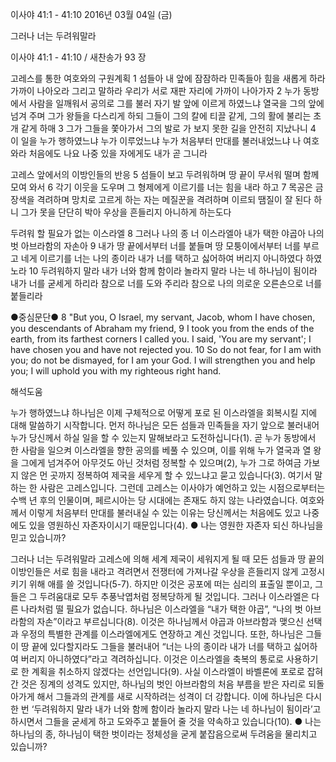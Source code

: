 이사야 41:1 - 41:10 
2016년 03월 04일 (금)

그러나 너는 두려워말라



이사야 41:1 - 41:10 / 새찬송가 93 장


고레스를 통한 여호와의 구원계획
1 섬들아 내 앞에 잠잠하라 민족들아 힘을 새롭게 하라 가까이 나아오라 그리고 말하라 우리가 서로 재판 자리에 가까이 나아가자 2 누가 동방에서 사람을 일깨워서 공의로 그를 불러 자기 발 앞에 이르게 하였느냐 열국을 그의 앞에 넘겨 주며 그가 왕들을 다스리게 하되 그들이 그의 칼에 티끌 같게, 그의 활에 불리는 초개 같게 하매 3 그가 그들을 쫓아가서 그의 발로 가 보지 못한 길을 안전히 지났나니 4 이 일을 누가 행하였느냐 누가 이루었느냐 누가 처음부터 만대를 불러내었느냐 나 여호와라 처음에도 나요 나중 있을 자에게도 내가 곧 그니라

고레스 앞에서의 이방인들의 반응
5 섬들이 보고 두려워하며 땅 끝이 무서워 떨며 함께 모여 와서 6 각기 이웃을 도우며 그 형제에게 이르기를 너는 힘을 내라 하고 7 목공은 금장색을 격려하며 망치로 고르게 하는 자는 메질꾼을 격려하며 이르되 땜질이 잘 된다 하니 그가 못을 단단히 박아 우상을 흔들리지 아니하게 하는도다

두려워 할 필요가 없는 이스라엘 
8 그러나 나의 종 너 이스라엘아 내가 택한 야곱아 나의 벗 아브라함의 자손아 9 내가 땅 끝에서부터 너를 붙들며 땅 모퉁이에서부터 너를 부르고 네게 이르기를 너는 나의 종이라 내가 너를 택하고 싫어하여 버리지 아니하였다 하였노라 10 두려워하지 말라 내가 너와 함께 함이라 놀라지 말라 나는 네 하나님이 됨이라 내가 너를 굳세게 하리라 참으로 너를 도와 주리라 참으로 나의 의로운 오른손으로 너를 붙들리라

●중심문단● 8 "But you, O Israel, my servant, Jacob, whom I have chosen, you descendants of Abraham my friend, 9 I took you from the ends of the earth, from its farthest corners I called you. I said, 'You are my servant'; I have chosen you and have not rejected you. 10 So do not fear, for I am with you; do not be dismayed, for I am your God. I will strengthen you and help you; I will uphold you with my righteous right hand.

해석도움





누가 행하였느냐
하나님은 이제 구체적으로 어떻게 포로 된 이스라엘을 회복시킬 지에 대해 말씀하기 시작합니다. 먼저 하나님은 모든 섬들과 민족들을 자기 앞으로 불러내어 누가 당신께서 하실 일을 할 수 있는지 말해보라고 도전하십니다(1). 곧 누가 동방에서 한 사람을 일으켜 이스라엘을 향한 공의를 베풀 수 있으며, 이를 위해 누가 열국과 열 왕을 그에게 넘겨주어 아무것도 아닌 것처럼 정복할 수 있으며(2), 누가 그로 하여금 가보지 않은 먼 곳까지 정복하여 제국을 세우게 할 수 있느냐고 묻고 있습니다(3). 여기서 말하는 한 사람은 고레스입니다. 그런데 고레스는 이사야가 예언하고 있는 시점으로부터는 수백 년 후의 인물이며, 페르시아는 당 시대에는 존재도 하지 않는 나라였습니다. 여호와께서 이렇게 처음부터 만대를 불러내실 수 있는 이유는 당신께서는 처음에도 있고 나중에도 있을 영원하신 자존자이시기 때문입니다(4). 
● 나는 영원한 자존자 되신 하나님을 믿고 있습니까?

그러나 너는 두려워말라
고레스에 의해 세계 제국이 세워지게 될 때 모든 섬들과 땅 끝의 이방인들은 서로 힘을 내라고 격려면서 전쟁터에 가져나갈 우상을 흔들리지 않게 고정시키기 위해 애를 쓸 것입니다(5-7). 하지만 이것은 공포에 떠는 심리의 표출일 뿐이고, 그들은 그 두려움대로 모두 추풍낙엽처럼 정복당하게 될 것입니다. 그러나 이스라엘은 다른 나라처럼 떨 필요가 없습니다. 하나님은 이스라엘을 “내가 택한 야곱”, “나의 벗 아브라함의 자손”이라고 부르십니다(8). 이것은 하나님께서 야곱과 아브라함과 맺으신 선택과 우정의 특별한 관계를 이스라엘에게도 연장하고 계신 것입니다. 또한, 하나님은 그들이 땅 끝에 있다할지라도 그들을 불러내어 “너는 나의 종이라 내가 너를 택하고 싫어하여 버리지 아니하였다”라고 격려하십니다. 이것은 이스라엘을 축복의 통로로 사용하기로 한 계획을 취소하지 않겠다는 선언입니다(9). 사실 이스라엘이 바벨론에 포로로 잡혀간 것은 징계의 성격도 있지만, 하나님의 벗인 아브라함의 처음 부름을 받은 자리로 되돌아가게 해서 그들과의 관계를 새로 시작하려는 성격이 더 강합니다. 이에 하나님은 다시 한 번 ‘두려워하지 말라 내가 너와 함께 함이라 놀라지 말라 나는 네 하나님이 됨이라’고 하시면서 그들을 굳세게 하고 도와주고 붙들어 줄 것을 약속하고 있습니다(10). 
● 나는 하나님의 종, 하나님이 택한 벗이라는 정체성을 굳게 붙잡음으로써 두려움을 물리치고 있습니까?